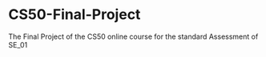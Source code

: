# CS50-Final-Project
The Final Project of the CS50 online course for the standard Assessment of SE_01
